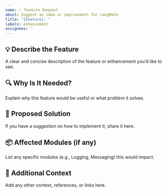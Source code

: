 ```yaml
---
name: ✨ Feature Request
about: Suggest an idea or improvement for LangMate
title: "[Feature]: "
labels: enhancement
assignees: ''
---
```


## 💡 Describe the Feature
A clear and concise description of the feature or enhancement you’d like to see.

## 🔍 Why Is It Needed?
Explain why this feature would be useful or what problem it solves.

## 🧱 Proposed Solution
If you have a suggestion on how to implement it, share it here.

## 📦 Affected Modules (if any)
List any specific modules (e.g., Logging, Messaging) this would impact.

## 🙏 Additional Context
Add any other context, references, or links here.
